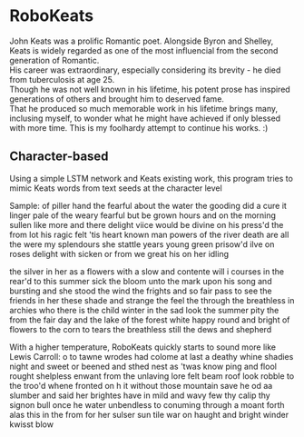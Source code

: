 # RoboKeats

John Keats was a prolific Romantic poet. 
Alongside Byron and Shelley, Keats is widely regarded as one of the most influencial from the second generation of Romantic.  
His career was extraordinary, especially considering its brevity - he died from tuberculosis at age 25.  
Though he was not well known in his lifetime, his potent prose has inspired generations of others and brought him to deserved fame.  
That he produced so much memorable work in his lifetime brings many, inclusing myself, to wonder what he might have achieved if only blessed with more time.
This is my foolhardy attempt to continue his works. :)

## Character-based 

Using a simple LSTM network and Keats existing work, this program tries to mimic Keats words from text seeds at the character level

Sample:
 of piller hand the fearful about the water 
 the gooding did a cure it linger pale 
 of the weary fearful but be grown hours 
 and on the morning sullen like more 
 and there delight viice would be divine 
 on  his press'd the from lot his ragic felt 
 'tis heart known man powers of the river death 
 are all the were my splendours she stattle years 
 young green prisow'd ilve on roses delight 
 with sicken or from we great his on her idling  
 
 the silver in her as a flowers with a slow 
 and contente will i courses in the rear'd 
 to this summer sick the bloom unto the mark 
 upon his song and bursting and she stood 
 the wind the frights and so fair pass 
 to see the friends in her these shade and strange 
 the feel the through the breathless in archies 
 who there is the child winter in the sad look 
 the summer pity the from the fair day 
 and the lake of the forest white happy round 
 and bright of flowers to the corn to tears 
 the breathless still the dews and shepherd 


With a higher temperature, RoboKeats quickly starts to sound more like Lewis Carroll:
 o to tawne wrodes had colome at last 
 a deathy whine shadies night and sweet 
 or beened and sthed nest as 'twas know ping and flool 
 rought shelpless enwant from the unlaving lore 
 felt beam roof look robble to the troo'd 
 whene fronted on h it without those mountain 
 save he od aa slumber and said her brightes 
 have in mild and wavy few thy calip 
 thy signon bull once he water unbendless 
 to conuming through a moant forth 
 alas this in the from for her sulser sun 
 tile war on haught and bright winder kwisst blow   
